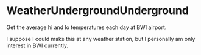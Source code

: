 # WeatherUndergroundUnderground

Get the average hi and lo temperatures each day at BWI airport.

I suppose I could make this at any weather station, but I personally am only interest in BWI currently.
